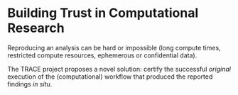 # Building Trust in Computational Research

Reproducing an analysis can be hard or impossible (long compute times,
restricted compute resources, ephemerous or confidential data). 

The TRACE project proposes a novel solution: certify the successful *original*
execution of the (computational) workflow that produced the reported findings
*in situ*.

